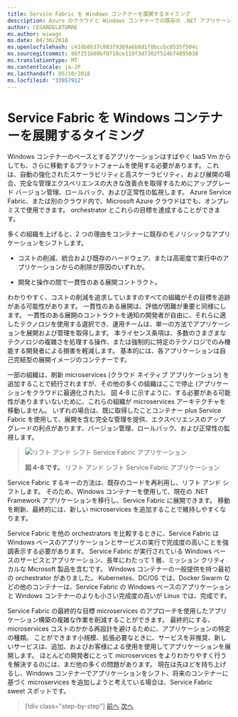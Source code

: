 ```yaml
---
title: Service Fabric を Windows コンテナーを展開するタイミング
description: Azure のクラウドと Windows コンテナーでの既存の .NET アプリケーションを最新化 |Service Fabric を Windows コンテナーを展開するタイミング
author: CESARDELATORRE
ms.author: wiwagn
ms.date: 04/30/2018
ms.openlocfilehash: c41db8b37c883f9369a6b8d1f8bccbc0535f504c
ms.sourcegitcommit: 88f251b08bf0718ce119f3d7302f514b74895038
ms.translationtype: MT
ms.contentlocale: ja-JP
ms.lasthandoff: 05/10/2018
ms.locfileid: "33957912"
---
```

# <a name="when-to-deploy-windows-containers-to-service-fabric"></a>Service Fabric を Windows コンテナーを展開するタイミング

Windows コンテナーのベースとするアプリケーションはすばやく IaaS Vm からしても、さらに移動するプラットフォームを使用する必要があります。 これは、自動の強化されたスケーラビリティと高スケーラビリティ、および展開の場合、完全な管理エクスペリエンスの大きな改善点を取得するためにアップグレード バージョン管理、ロールバック、および正常性の監視します。 Azure Service Fabric、または別のクラウド内で、Microsoft Azure クラウドはでも、オンプレミスで使用できます。 orchestrator とこれらの目標を達成することができます。

多くの組織を上げると、2 つの理由をコンテナーに既存のモノリシックなアプリケーションをシフトします。

-   コストの削減、統合および既存のハードウェア、または高密度で実行中のアプリケーションからの削除が原因のいずれか。

-   開発と操作の間で一貫性のある展開コントラクト。

わかりやすく、コストの削減を追求していますのすべての組織がその目標を追跡がある可能性があります。 一貫性のある展開は、評価が困難が重要と同様にします。 一貫性のある展開のコントラクトを通知の開発者が自由に、それらに適したテクノロジを使用する選択でき、運用チームは、単一の方法でアプリケーションを展開および管理を取得します。 本ライセンス条項は、多数のさまざまなテクノロジの複雑さを処理する操作、または強制的に特定のテクノロジでのみ機能する開発者による損害を軽減します。 基本的には、各アプリケーションは自己完結型の展開イメージのコンテナーです。

一部の組織は、刷新 microservices (クラウド ネイティブ アプリケーション) を追加することで続行されますが、その他の多くの組織はここで停止 (アプリケーションをクラウドに最適化された)。 図 4-8 に示すように、する必要がある可能性がありますいないために、これらの組織が microservices アーキテクチャを移動しません。 いずれの場合は、既に取得したことコンテナー plus Service Fabric を使用して、展開を含む完全な管理を提供、エクスペリエンスのアップグレードの利点があります、バージョン管理、ロールバック、および正常性の監視します。

> ![リフト アンド シフト Service Fabric アプリケーション](./media/image8.png)
>
> **図 4-8 です。** リフト アンド シフト Service Fabric アプリケーション

Service Fabric するキーの方法は、既存のコードを再利用し、リフト アンド シフトします。 そのため、Windows コンテナーを使用して、現在の .NET Framework アプリケーションを移行し、Service Fabric に展開できます。 移動を刷新、最終的には、新しい microservices を追加することで維持しやすくなります。

Service Fabric を他の orchestrators を比較するときに、Service Fabric は Windows ベースのアプリケーションとサービスの実行で完成度の高いことを強調表示する必要があります。 Service Fabric が実行されている Windows ベースのサービスとアプリケーション、長年にわたって 1 層、ミッション クリティカルな Microsoft 製品を含むです。 Windows コンテナーの一般提供を持つ最初の orchestrator がありました。 Kubernetes、DC/OS では、Docker Swarm などの他のコンテナーは、Service Fabric の Windows ベースのアプリケーションと Windows コンテナーのよりも小さい完成度の高いが Linux では、完成です。

Service Fabric の最終的な目標 microservices のアプローチを使用したアプリケーション構築の複雑な作業を削減することができます。 最終的にする、microservices コストのかかる再設計を避けるために、アプリケーションの特定の種類。 ことができます小規模、拡張必要なときに、サービスを非推奨、新しいサービスは、追加、およびお客様による使用を使用してアプリケーションを展開します。 ほとんどの開発者にとって microservices をよりわかりやすく行うを解決するのには、まだ他の多くの問題があります。 現在は先ほどを持ち上げるし、Windows コンテナーでアプリケーションをシフト、将来のコンテナーに基づく microservices を追加しようと考えている場合は、Service Fabric sweet スポットです。

>[!div class="step-by-step"]
[前へ](when-to-deploy-windows-containers-to-azure-vms-iaas-cloud.md)
[次へ](when-to-deploy-windows-containers-to-azure-container-service-kubernetes.md)
